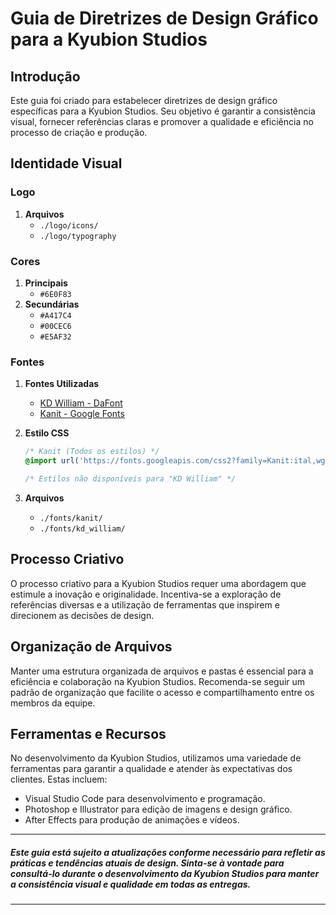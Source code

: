 # Guia de Diretrizes de Design Gráfico para a Kyubion Studios

## Introdução
Este guia foi criado para estabelecer diretrizes de design gráfico específicas para a Kyubion Studios. Seu objetivo é garantir a consistência visual, fornecer referências claras e promover a qualidade e eficiência no processo de criação e produção.


## Identidade Visual

### Logo
1. **Arquivos**
    - `./logo/icons/`
    - `./logo/typography`

### Cores
1. **Principais**
    - `#6E0F83`
2. **Secundárias**
    - `#A417C4`
    - `#00CEC6`
    - `#E5AF32`

### Fontes
1. **Fontes Utilizadas**
    - [KD William - DaFont](https://www.dafont.com/pt/kd-william.font)
    - [Kanit - Google Fonts](https://fonts.google.com/specimen/Kanit)

2. **Estilo CSS**
    ```css
    /* Kanit (Todos os estilos) */
    @import url('https://fonts.googleapis.com/css2?family=Kanit:ital,wght@0,100;0,200;0,300;0,400;0,500;0,600;0,700;0,800;0,900;1,100;1,200;1,300;1,400;1,500;1,600;1,700;1,800;1,900&family=Public+Sans&display=swap');

    /* Estilos não disponíveis para "KD William" */
    ```

3. **Arquivos**
    - `./fonts/kanit/`
    - `./fonts/kd_william/`

## Processo Criativo
O processo criativo para a Kyubion Studios requer uma abordagem que estimule a inovação e originalidade. Incentiva-se a exploração de referências diversas e a utilização de ferramentas que inspirem e direcionem as decisões de design.

## Organização de Arquivos
Manter uma estrutura organizada de arquivos e pastas é essencial para a eficiência e colaboração na Kyubion Studios. Recomenda-se seguir um padrão de organização que facilite o acesso e compartilhamento entre os membros da equipe.

## Ferramentas e Recursos
No desenvolvimento da Kyubion Studios, utilizamos uma variedade de ferramentas para garantir a qualidade e atender às expectativas dos clientes. Estas incluem:

- Visual Studio Code para desenvolvimento e programação.
- Photoshop e Illustrator para edição de imagens e design gráfico.
- After Effects para produção de animações e vídeos.

---

##### *Este guia está sujeito a atualizações conforme necessário para refletir as práticas e tendências atuais de design. Sinta-se à vontade para consultá-lo durante o desenvolvimento da Kyubion Studios para manter a consistência visual e qualidade em todas as entregas.*

---